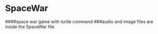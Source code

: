 # SpaceWar
####space war game with turtle command
###audio and image files are inside the SpaceWar file
